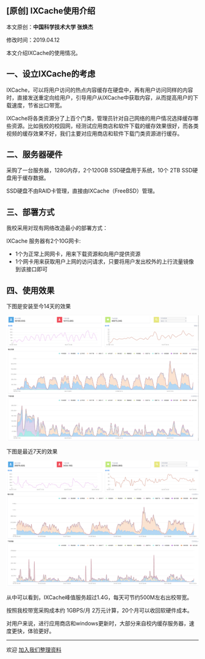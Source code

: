 ## [原创] IXCache使用介绍

本文原创：**中国科学技术大学 张焕杰**

修改时间：2019.04.12

本文介绍IXCache的使用情况。

## 一、设立IXCache的考虑

IXCache，可以将用户访问的热点内容缓存在硬盘中，再有用户访问同样的内容时，直接发送重定向给用户，引导用户从IXCache中获取内容，从而提高用户的下载速度，节省出口带宽。

IXCache将各类资源分了上百个门类，管理员针对自己网络的用户情况选择缓存哪些资源。比如我校的校园网，经测试应用商店和软件下载的缓存效果很好，而各类视频的缓存效果不好，我们主要对应用商店和软件下载门类资源进行缓存。


## 二、服务器硬件

采购了一台服务器，128G内存，2个120GB SSD硬盘用于系统，10个 2TB SSD硬盘用于缓存数据。

SSD硬盘不由RAID卡管理，直接由IXCache（FreeBSD）管理。

## 三、部署方式

我校采用对现有网络改造最小的部署方式：

IXCache 服务器有2个10G网卡:

* 1个为正常上网网卡，用来下载资源和向用户提供资源
* 1个网卡用来获取用户上网的访问请求，只要将用户发出校外的上行流量镜像到该接口即可

## 四、使用效果

下图是安装至今14天的效果

![14天](14day.png)

下图是最近7天的效果

![7天](7day.png)

从中可以看到，IXCache峰值服务超过1.4G，每天可节约500M左右出校带宽。

按照我校带宽采购成本约 1GBPS/月 2万元计算，20个月可以收回软硬件成本。

对用户来说，进行应用商店和windows更新时，大部分来自校内缓存服务器，速度更快，体验更好。

***
欢迎 [加入我们整理资料](https://github.com/bg6cq/ITTS)
